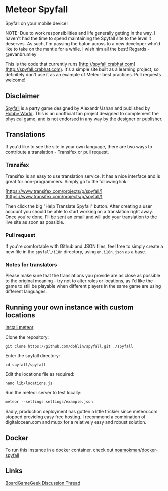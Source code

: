 # Meteor Spyfall

Spyfall on your mobile device!

NOTE: Due to work responsibilities and life generally getting in the way, I haven't had the time to spend maintaining the Spyfall site to the level it deserves. As such, I'm passing the baton across to a new developer who'd like to take on the mantle for a while. I wish him all the best! Regards - @evanbrumley

This is the code that currently runs [http://spyfall.crabhat.com](http://spyfall.crabhat.com). It's a simple site built as a learning project, so definitely don't use it as an example of Meteor best practices. Pull requests welcome!

## Disclaimer

[Spyfall](http://international.hobbyworld.ru/spyfall) is a party game designed by Alexandr Ushan and published by [Hobby World](http://international.hobbyworld.ru/). This is an unofficial fan project designed to complement the physical game, and is not endorsed in any way by the designer or publisher.

## Translations

If you'd like to see the site in your own language, there are two ways to contribute a translation - Transifex or pull request.

### Transifex

Transifex is an easy to use translation service. It has a nice interface and is great for non-programmers. Simply go to the following link:

[https://www.transifex.com/projects/p/spyfall/](https://www.transifex.com/projects/p/spyfall/)

Then click the big "Help Translate Spyfall" button. After creating a user account you should be able to start working on a translation right away. Once you're done, I'll be sent an email and will add your translation to the live site as soon as possible.

### Pull request

If you're comfortable with Github and JSON files, feel free to simply create a new file in the `spyfall/i18n` directory, using `en.i18n.json` as a base.

### Notes for translators

Please make sure that the translations you provide are as close as possible to the original meaning - try not to alter roles or locations, as I'd like the game to still be playable when different players in the same game are using different languages.

## Running your own instance with custom locations

[Install meteor](https://www.meteor.com/install)

Clone the repository:

	git clone https://github.com/dohlin/spyfall.git ./spyfall

Enter the spyfall directory:

	cd spyfall/spyfall

Edit the locations file as required:

	nano lib/locations.js

Run the meteor server to test locally:

	meteor --settings settings/example.json

Sadly, production deployment has gotten a little trickier since meteor.com stopped providing easy free hosting. I recommend a combination of digitalocean.com and mupx for a relatively easy and robust solution.

## Docker

To run this instance in a docker container, check out [noamokman/docker-spyfall](https://github.com/noamokman/docker-spyfall)

## Links

[BoardGameGeek Discussion Thread](http://www.boardgamegeek.com/thread/1279239/app/page/1)
